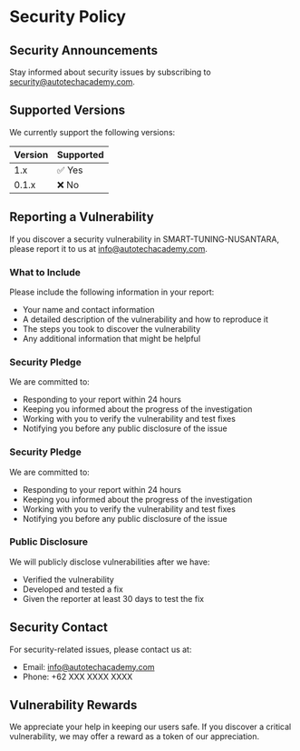 # Security Policy

## Security Announcements

Stay informed about security issues by subscribing to security@autotechacademy.com.

## Supported Versions

We currently support the following versions:

| Version | Supported          |
| ------- | ------------------ |
| 1.x     | :white_check_mark: Yes |
| 0.1.x   | :x: No             |

## Reporting a Vulnerability

If you discover a security vulnerability in SMART-TUNING-NUSANTARA, please report it to us at info@autotechacademy.com.

### What to Include

Please include the following information in your report:

- Your name and contact information
- A detailed description of the vulnerability and how to reproduce it
- The steps you took to discover the vulnerability
- Any additional information that might be helpful

### Security Pledge

We are committed to:

- Responding to your report within 24 hours
- Keeping you informed about the progress of the investigation
- Working with you to verify the vulnerability and test fixes
- Notifying you before any public disclosure of the issue

### Security Pledge

We are committed to:

- Responding to your report within 24 hours
- Keeping you informed about the progress of the investigation
- Working with you to verify the vulnerability and test fixes
- Notifying you before any public disclosure of the issue

### Public Disclosure

We will publicly disclose vulnerabilities after we have:

- Verified the vulnerability
- Developed and tested a fix
- Given the reporter at least 30 days to test the fix

## Security Contact

For security-related issues, please contact us at:

- Email: info@autotechacademy.com
- Phone: +62 XXX XXXX XXXX

## Vulnerability Rewards

We appreciate your help in keeping our users safe. If you discover a critical vulnerability, we may offer a reward as a token of our appreciation.